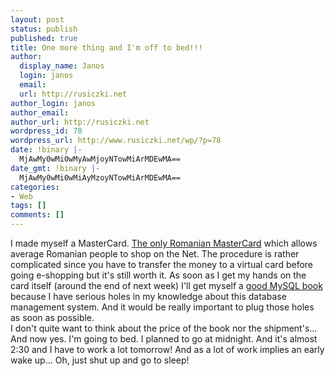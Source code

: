 ```yaml
---
layout: post
status: publish
published: true
title: One more thing and I'm off to bed!!!
author:
  display_name: Janos
  login: janos
  email: 
  url: http://rusiczki.net
author_login: janos
author_email: 
author_url: http://rusiczki.net
wordpress_id: 78
wordpress_url: http://www.rusiczki.net/wp/?p=78
date: !binary |-
  MjAwMy0wMi0wMyAwMjoyNTowMiArMDEwMA==
date_gmt: !binary |-
  MjAwMy0wMi0wMiAyMzoyNTowMiArMDEwMA==
categories:
- Web
tags: []
comments: []
---
```

<p>I made myself a MasterCard. <a href="http://www.bancpost.ro/bp.nsf/ro_rps_rprod_prod05ta.htm" title="BancPost's Taifun Card">The only Romanian MasterCard</a> which allows average Romanian people to shop on the Net. The procedure is rather complicated since you have to transfer the money to a virtual card before going e-shopping but it's still worth it. As soon as I get my hands on the card itself (around the end of next week) I'll get myself a <a href="http://www.amazon.co.uk/exec/obidos/ASIN/0596002653/026-1593954-2034021" title="MySQL Reference Manual">good MySQL book</a> because I have serious holes in my knowledge about this database management system. And it would be really important to plug those holes as soon as possible.<br />
I don't quite want to think about the price of the book nor the shipment's...<br />
And now yes. I'm going to bed. I planned to go at midnight. And it's almost 2:30 and I have to work a lot tomorrow! And as a lot of work implies an early wake up... Oh, just shut up and go to sleep!</p>
